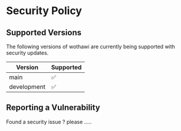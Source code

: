 # Security Policy

## Supported Versions

The following versions of wothawi are
currently being supported with security updates.

| Version | Supported          |
| ------- | ------------------ |
|main  | :white_check_mark: |
|development  | :white_check_mark: |

## Reporting a Vulnerability

Found a security issue ? please .....
